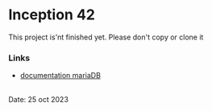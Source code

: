 # Inception 42
This project is'nt finished yet. Please don't copy or clone it
### Links
* [documentation mariaDB](https://mariadb.com/kb/fr/mariadb/)

<br>
Date: 25 oct 2023
